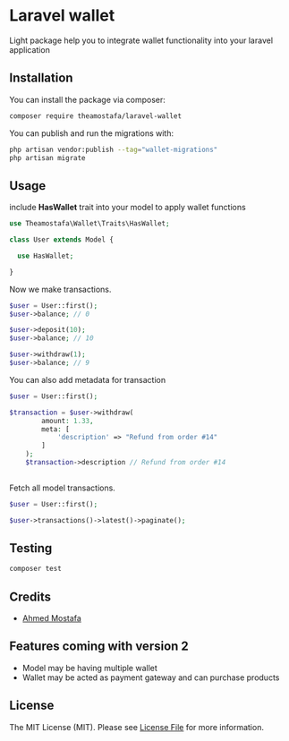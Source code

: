 # Laravel wallet
Light package help you to integrate wallet functionality into your laravel application
## Installation

You can install the package via composer:

```bash
composer require theamostafa/laravel-wallet
```

You can publish and run the migrations with:

```bash
php artisan vendor:publish --tag="wallet-migrations"
php artisan migrate
```


## Usage

include **HasWallet** trait into your model to apply wallet functions

```php
use Theamostafa\Wallet\Traits\HasWallet;

class User extends Model {

  use HasWallet;

}
```

Now we make transactions.

```php
$user = User::first();
$user->balance; // 0

$user->deposit(10);
$user->balance; // 10

$user->withdraw(1);
$user->balance; // 9
```
You can also add metadata for transaction

```php
$user = User::first();

$transaction = $user->withdraw(
        amount: 1.33,
        meta: [
            'description' => "Refund from order #14"
        ]
    );
    $transaction->description // Refund from order #14
 
```
Fetch all model transactions.
```php
$user = User::first();

$user->transactions()->latest()->paginate(); 
```
## Testing

```bash
composer test
```
## Credits

- [Ahmed Mostafa](https://github.com/rashwan01)

## Features coming with version 2
-   Model may be having multiple wallet
-   Wallet may be acted as payment gateway and can purchase products 

## License

The MIT License (MIT). Please see [License File](LICENSE.md) for more information.
